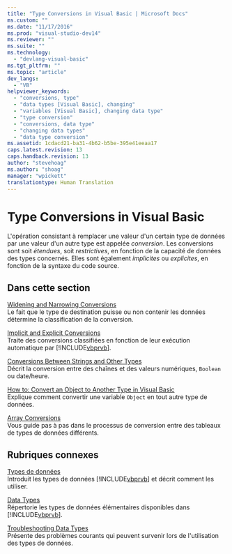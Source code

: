 ```yaml
---
title: "Type Conversions in Visual Basic | Microsoft Docs"
ms.custom: ""
ms.date: "11/17/2016"
ms.prod: "visual-studio-dev14"
ms.reviewer: ""
ms.suite: ""
ms.technology: 
  - "devlang-visual-basic"
ms.tgt_pltfrm: ""
ms.topic: "article"
dev_langs: 
  - "VB"
helpviewer_keywords: 
  - "conversions, type"
  - "data types [Visual Basic], changing"
  - "variables [Visual Basic], changing data type"
  - "type conversion"
  - "conversions, data type"
  - "changing data types"
  - "data type conversion"
ms.assetid: 1cdacd21-ba31-4b62-b5be-395e41eeaa17
caps.latest.revision: 13
caps.handback.revision: 13
author: "stevehoag"
ms.author: "shoag"
manager: "wpickett"
translationtype: Human Translation
---
```

# Type Conversions in Visual Basic
L'opération consistant à remplacer une valeur d'un certain type de données par une valeur d'un autre type est appelée *conversion*.  Les conversions sont soit *étendues*, soit *restrictives*, en fonction de la capacité de données des types concernés.  Elles sont également *implicites* ou *explicites*, en fonction de la syntaxe du code source.  
  
## Dans cette section  
 [Widening and Narrowing Conversions](../../../../visual-basic/programming-guide/language-features/data-types/widening-and-narrowing-conversions.md)  
 Le fait que le type de destination puisse ou non contenir les données détermine la classification de la conversion.  
  
 [Implicit and Explicit Conversions](../../../../visual-basic/programming-guide/language-features/data-types/implicit-and-explicit-conversions.md)  
 Traite des conversions classifiées en fonction de leur exécution automatique par [!INCLUDE[vbprvb](../../../../csharp/programming-guide/concepts/linq/includes/vbprvb_md.md)].  
  
 [Conversions Between Strings and Other Types](../../../../visual-basic/programming-guide/language-features/data-types/conversions-between-strings-and-other-types.md)  
 Décrit la conversion entre des chaînes et des valeurs numériques, `Boolean` ou date\/heure.  
  
 [How to: Convert an Object to Another Type in Visual Basic](../../../../visual-basic/programming-guide/language-features/data-types/how-to-convert-an-object-to-another-type.md)  
 Explique comment convertir une variable `Object` en tout autre type de données.  
  
 [Array Conversions](../../../../visual-basic/programming-guide/language-features/data-types/array-conversions.md)  
 Vous guide pas à pas dans le processus de conversion entre des tableaux de types de données différents.  
  
## Rubriques connexes  
 [Types de données](../../../../visual-basic/programming-guide/language-features/data-types/index.md)  
 Introduit les types de données [!INCLUDE[vbprvb](../../../../csharp/programming-guide/concepts/linq/includes/vbprvb_md.md)] et décrit comment les utiliser.  
  
 [Data Types](../../../../visual-basic/language-reference/data-types/data-type-summary.md)  
 Répertorie les types de données élémentaires disponibles dans [!INCLUDE[vbprvb](../../../../csharp/programming-guide/concepts/linq/includes/vbprvb_md.md)].  
  
 [Troubleshooting Data Types](../../../../visual-basic/programming-guide/language-features/data-types/troubleshooting-data-types.md)  
 Présente des problèmes courants qui peuvent survenir lors de l'utilisation des types de données.